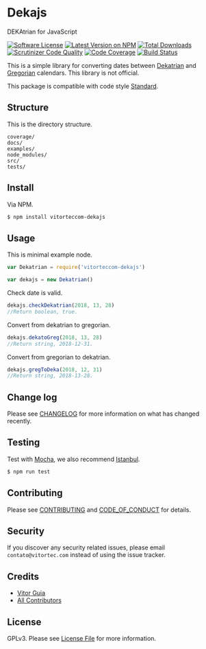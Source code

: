 # Dekajs
DEKAtrian for JavaScript

[![Software License](https://img.shields.io/github/license/vitorteccom/dekajs.svg)](LICENSE)
[![Latest Version on NPM](https://img.shields.io/npm/v/vitorteccom-dekajs.svg)](https://npmjs.org/packages/vitorteccom-dekajs)
[![Total Downloads](https://img.shields.io/npm/dt/vitorteccom-dekajs.svg)](https://npmjs.org/packages/vitorteccom-dekajs)
[![Scrutinizer Code Quality](https://scrutinizer-ci.com/g/vitorteccom/dekajs/badges/quality-score.png?b=master)](https://scrutinizer-ci.com/g/vitorteccom/dekajs/?branch=master)
[![Code Coverage](https://scrutinizer-ci.com/g/vitorteccom/dekajs/badges/coverage.png?b=master)](https://scrutinizer-ci.com/g/vitorteccom/dekajs/?branch=master)
[![Build Status](https://scrutinizer-ci.com/g/vitorteccom/dekajs/badges/build.png?b=master)](https://scrutinizer-ci.com/g/vitorteccom/dekajs/build-status/master)

This is a simple library for converting dates between [Dekatrian](https://www.facebook.com/dekatrian/) and [Gregorian](https://en.wikipedia.org/wiki/Adoption_of_the_Gregorian_calendar) calendars. This library is not official.

This package is compatible with code style [Standard](https://github.com/standard/standard).

## Structure
This is the directory structure.

```
coverage/
docs/
examples/
node_modules/
src/
tests/
```


## Install

Via NPM.

``` bash
$ npm install vitorteccom-dekajs
```

## Usage
This is minimal example node.

``` javascript
var Dekatrian = require('vitorteccom-dekajs')

var dekajs = new Dekatrian()
```

Check date is valid.

``` javascript
dekajs.checkDekatrian(2018, 13, 28)
//Return boolean, true.
```

Convert from dekatrian to gregorian.

``` javascript
dekajs.dekatoGreg(2018, 13, 28)
//Return string, 2018-12-31.
```

Convert from gregorian to dekatrian.

``` javascript
dekajs.gregToDeka(2018, 12, 31)
//Return string, 2018-13-28.
```

## Change log

Please see [CHANGELOG](docs/CHANGELOG.md) for more information on what has changed recently.

## Testing
Test with [Mocha](https://mochajs.org), we also recommend [Istanbul](https://istanbul.js.org).

``` bash
$ npm run test
```

## Contributing

Please see [CONTRIBUTING](docs/CONTRIBUTING.md) and [CODE_OF_CONDUCT](docs/CODE_OF_CONDUCT.md) for details.

## Security

If you discover any security related issues, please email ``contato@vitortec.com`` instead of using the issue tracker.

## Credits

- [Vitor Guia](https://github.com/vitoranguia)
- [All Contributors](../../contributors)

## License

GPLv3. Please see [License File](LICENSE) for more information.
